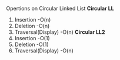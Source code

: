 Opertions on Circular Linked List
<b>Circular LL</b>
1. Insertion                -O(n)
2. Deletion                 -O(n)
3. Traversal(Display)       -O(n)
<b>Circular LL2</b>
1. Insertion                -O(1)
2. Deletion                 -O(1)
3. Traversal(Display)       -O(n)
